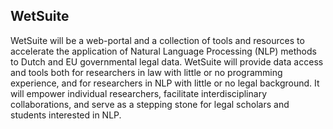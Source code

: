 ## WetSuite

WetSuite will be a web-portal and a collection of tools and resources to accelerate the application of Natural Language Processing (NLP) methods to Dutch and EU
governmental legal data. WetSuite will provide data access and tools both for researchers in law with little or no programming experience, and for researchers in
NLP with little or no legal background. It will empower individual researchers, facilitate interdisciplinary collaborations, and serve as a stepping stone for
legal scholars and students interested in NLP.

<!--

**Here are some ideas to get you started:**

🙋‍♀️ A short introduction - what is your organization all about?
🌈 Contribution guidelines - how can the community get involved?
👩‍💻 Useful resources - where can the community find your docs? Is there anything else the community should know?
🍿 Fun facts - what does your team eat for breakfast?
🧙 Remember, you can do mighty things with the power of [Markdown](https://docs.github.com/github/writing-on-github/getting-started-with-writing-and-formatting-on-github/basic-writing-and-formatting-syntax)
-->
